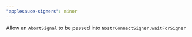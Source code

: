 ```yaml
---
"applesauce-signers": minor
---
```


Allow an `AbortSignal` to be passed into `NostrConnectSigner.waitForSigner`
